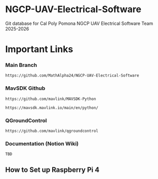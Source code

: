 # NGCP-UAV-Electrical-Software
Git database for Cal Poly Pomona NGCP UAV Electrical Software Team 2025-2026

# Important Links

### Main Branch
```
https://github.com/MathAlpha24/NGCP-UAV-Electrical-Software
```
### MavSDK Github
```
https://github.com/mavlink/MAVSDK-Python
```
```
https://mavsdk.mavlink.io/main/en/python/
```
### QGroundControl
```
https://github.com/mavlink/qgroundcontrol
```
### Documentation (Notion Wiki)
```
TBD
```



## How to Set up Raspberry Pi 4

